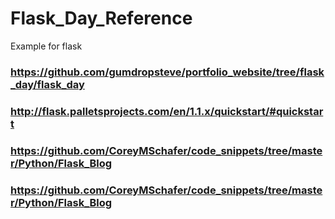 # Flask_Day_Reference
Example for flask 

### https://github.com/gumdropsteve/portfolio_website/tree/flask_day/flask_day

### http://flask.palletsprojects.com/en/1.1.x/quickstart/#quickstart

### https://github.com/CoreyMSchafer/code_snippets/tree/master/Python/Flask_Blog

### https://github.com/CoreyMSchafer/code_snippets/tree/master/Python/Flask_Blog